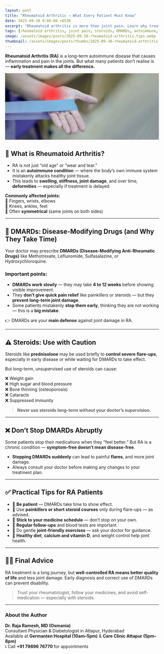 ```yaml
---
layout: post  
title: "Rheumatoid Arthritis — What Every Patient Must Know"  
date: 2025-09-30 9:00:00 +0530  
excerpt: "Rheumatoid arthritis is more than joint pain. Learn why treatment delays can damage joints permanently, why steroids are not a long-term solution, and why DMARDs must be taken regularly."  
tags: [rheumatoid arthritis, joint pain, steroids, DMARDs, autoimmune, myths]  
image: /assets/images/posts/2025-09-30-rheumatoid-arthritis-tips.webp  
thumbnail: /assets/images/posts/thumbs/2025-09-30-rheumatoid-arthritis-tips.webp  
---
```


**Rheumatoid Arthritis (RA)** is a long-term autoimmune disease that causes inflammation and pain in the joints. But what many patients don’t realise is — **early treatment makes all the difference.**

![RA Joint Inflammation](/assets/images/posts/2025-09-30-rheumatoid-arthritis-tips.webp)

## 🧬 What is Rheumatoid Arthritis?

- RA is not just “old age” or “wear and tear.”  
- It is an **autoimmune condition** — where the body’s own immune system mistakenly attacks healthy joint tissue.  
- This leads to **swelling, stiffness, joint damage**, and over time, **deformities** — especially if treatment is delayed.

**Commonly affected joints:**  
🔹 Fingers, wrists, elbows  
🔹 Knees, ankles, feet  
🔹 Often **symmetrical** (same joints on both sides)

---

## 💊 DMARDs: Disease-Modifying Drugs (and Why They Take Time)

Your doctor may prescribe **DMARDs (Disease-Modifying Anti-Rheumatic Drugs)** like Methotrexate, Leflunomide, Sulfasalazine, or Hydroxychloroquine.

### Important points:
- **DMARDs work slowly** — they may take **4 to 12 weeks** before showing visible improvement.  
- They **don’t give quick pain relief** like painkillers or steroids — but they **prevent long-term joint damage**.  
- Some patients mistakenly **stop them early**, thinking they are not working — this is a **big mistake**.

👉 DMARDs are your **main defense** against joint damage in RA.

---

## ⚠️ Steroids: Use with Caution

Steroids like **prednisolone** may be used briefly to **control severe flare-ups**, especially in early disease or while waiting for DMARDs to take effect.

But long-term, unsupervised use of steroids can cause:

❌ Weight gain  
❌ High sugar and blood pressure  
❌ Bone thinning (osteoporosis)  
❌ Cataracts  
❌ Suppressed immunity  

> **Never use steroids long-term without your doctor’s supervision.**

---

## ❌ Don’t Stop DMARDs Abruptly

Some patients stop their medications when they “feel better.” But RA is a chronic condition — **symptom-free doesn’t mean disease-free**.

- **Stopping DMARDs suddenly** can lead to painful **flares**, and more joint damage.  
- Always consult your doctor before making any changes to your treatment plan.

---

## ✅ Practical Tips for RA Patients

- 🔹 **Be patient** — DMARDs take time to show effect.  
- 🔹 Use **painkillers or short steroid courses** only during flare-ups — as advised.  
- 🔹 **Stick to your medicine schedule** — don’t stop on your own.  
- 🔹 **Regular follow-ups** and blood tests are important.  
- 🔹 Do gentle **joint-friendly exercises** — ask your doctor for guidance.  
- 🔹 **Healthy diet**, **calcium and vitamin D**, and weight control help joint health.

---

## 👩‍⚕️ Final Advice

RA treatment is a long journey, but **well-controlled RA means better quality of life** and less joint damage. Early diagnosis and correct use of DMARDs can prevent disability.

> Trust your rheumatologist, follow your medicines, and avoid self-medication — especially with steroids.

---

### About the Author  
**Dr. Raja Ramesh, MD (Osmania)**  
Consultant Physician & Diabetologist in Attapur, Hyderabad  
Available at **Germanten Hospital (10am–5pm)** & **Care Clinic Attapur (5pm–8pm)**  
📞 Call **+91 79896 76770** for appointments
